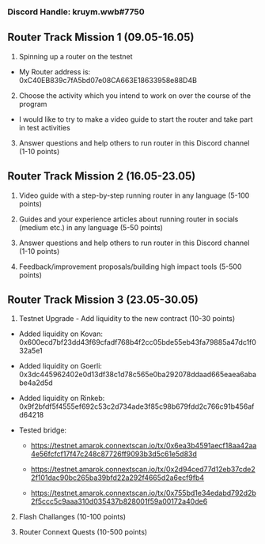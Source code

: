 ### Discord Handle: kruym.wwb#7750
## Router Track Mission 1 (09.05-16.05)

1) Spinning up a router on the testnet

  - My Router address is: 0xC40EB839c7fA5bd07e08CA663E18633958e88D4B

2) Choose the activity which you intend to work on over the course of the program

  - I would like to try to make a video guide to start the router and take part in test activities
 
3) Answer questions and help others to run router in this Discord channel (1-10 points)

## Router Track Mission 2 (16.05-23.05)

1) Video guide with a step-by-step running router in any language (5-100 points)



2) Guides and your experience articles about running router in socials (medium etc.) in any language (5-50 points)



3) Answer questions and help others to run router in this Discord channel (1-10 points)



4) Feedback/improvement proposals/building high impact tools (5-500 points)



## Router Track Mission 3 (23.05-30.05)

1) Testnet Upgrade - Add liquidity to the new contract (10-30 points)

  - Added liquidity on Kovan: 0x600ecd7bf23dd43f69cfadf768b4f2cc05bde55eb43fa79885a47dc1f032a5e1


  - Added liquidity on Goerli: 0x3dc445962402e0d13df38c1d78c565e0ba292078ddaad665eaea6ababe4a2d5d


  - Added liquidity on Rinkeb: 0x9f2bfdf5f4555ef692c53c2d734ade3f85c98b679fdd2c766c91b456afd64218



  - Tested bridge:

      - https://testnet.amarok.connextscan.io/tx/0x6ea3b4591aecf18aa42aa4e56fcfcf17f47c248c87726ff9093b3d5c61e5d83d

      - https://testnet.amarok.connextscan.io/tx/0x2d94ced77d12eb37cde22f101dac90bc265ba39bfd22a292f4665d2a6ecf9fb4 

      - https://testnet.amarok.connextscan.io/tx/0x755bd1e34edabd792d2b2f5ccc5c9aaa310d035437b828001f59a00172a40de6

 


2) Flash Challanges (10-100 points)


3) Router Connext Quests (10-500 points)
